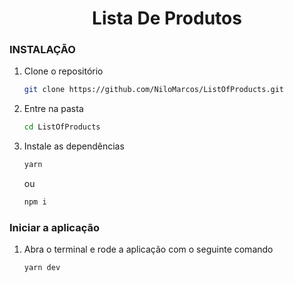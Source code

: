 <h1 align="center">Lista De Produtos</h1>

### INSTALAÇÃO
1. Clone o repositório

   ```sh
   git clone https://github.com/NiloMarcos/ListOfProducts.git
   ```

2. Entre na pasta

   ```sh
   cd ListOfProducts
   ```

3. Instale as dependências

   ```sh
   yarn
   ```

   ou

   ```sh
   npm i

### Iniciar a aplicação
1. Abra o terminal e rode a aplicação com o seguinte comando
   ```sh
   yarn dev
   ```